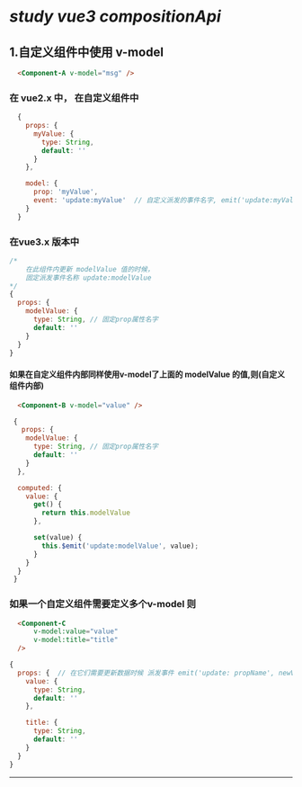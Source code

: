 # ***study vue3 compositionApi***

##  **1.自定义组件中使用 v-model**


  ```html
    <Component-A v-model="msg" />
  ```

### 在 vue2.x 中， 在自定义组件中

```javascript
  {
    props: {
      myValue: {
        type: String,
        default: ''
      }
    },

    model: {
      prop: 'myValue',
      event: 'update:myValue'  // 自定义派发的事件名字, emit('update:myValue', newValue)
    }
  }
```

### 在vue3.x 版本中

```javascript
/* 
    在此组件内更新 modelValue 值的时候，
    固定派发事件名称 update:modelValue
*/
{
  props: {
    modelValue: {
      type: String, // 固定prop属性名字
      default: ''
    }
  }
}
```

#### 如果在自定义组件内部同样使用v-model了上面的 modelValue 的值,则(自定义组件内部) 

```html
  <Component-B v-model="value" />
```
      
```javascript 
 {
   props: {
    modelValue: {
      type: String, // 固定prop属性名字
      default: ''
    }
  },

  computed: {
    value: {
      get() {
        return this.modelValue
      },

      set(value) {
        this.$emit('update:modelValue', value);
      }
    }
  }
 }
```

### 如果一个自定义组件需要定义多个v-model 则

```html
  <Component-C 
      v-model:value="value"
      v-model:title="title"
  />
```

```javascript
{
  props: {  // 在它们需要更新数据时候 派发事件 emit('update: propName', newValue)
    value: {
      type: String,
      default: ''
    },

    title: {
      type: String,
      default: ''
    }
  }
}
```

--- 
